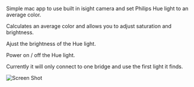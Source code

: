 Simple mac app to use built in isight camera and set Philips Hue light to an average color.

Calculates an average color and allows you to adjust saturation and brightness.

Ajust the brightness of the Hue light.

Power on / off the Hue light.

Currently it will only connect to one bridge and use the first light it finds.

![Screen Shot](http://gngrwzrd.com/hue-cam-mac/screenshot-1.png)
